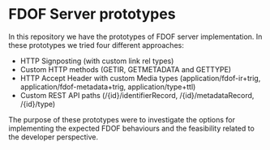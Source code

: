 # FDOF Server prototypes

In this repository we have the prototypes of FDOF server implementation. In these prototypes we tried four different approaches:
- HTTP Signposting (with custom link rel types)
- Custom HTTP methods (GETIR, GETMETADATA and GETTYPE)
- HTTP Accept Header with custom Media types (application/fdof-ir+trig, application/fdof-metadata+trig, application/type+ttl)
- Custom REST API paths (/{id}/identifierRecord, /{id}/metadataRecord, /{id}/type)

The purpose of these prototypes were to investigate the options for implementing the expected FDOF behaviours and the feasibility related to the developer perspective.
